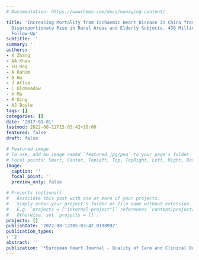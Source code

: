 ```yaml
---
# Documentation: https://wowchemy.com/docs/managing-content/

title: 'Increasing Mortality from Ischaemic Heart Disease in China from 2004 to 2010:
  Disproportionate Rise in Rural Areas and Elderly Subjects. 438 Million Person-Years
  Follow-Up'
subtitle: ''
summary: ''
authors:
- X Zhang
- AA Khan
- EU Haq
- A Rahim
- D Hu
- J Attia
- C Oldmeadow
- X Ma
- R Ding
- AJ Boyle
tags: []
categories: []
date: '2017-01-01'
lastmod: 2022-08-12T15:03:42+10:00
featured: false
draft: false

# Featured image
# To use, add an image named `featured.jpg/png` to your page's folder.
# Focal points: Smart, Center, TopLeft, Top, TopRight, Left, Right, BottomLeft, Bottom, BottomRight.
image:
  caption: ''
  focal_point: ''
  preview_only: false

# Projects (optional).
#   Associate this post with one or more of your projects.
#   Simply enter your project's folder or file name without extension.
#   E.g. `projects = ["internal-project"]` references `content/project/deep-learning/index.md`.
#   Otherwise, set `projects = []`.
projects: []
publishDate: '2022-08-12T05:03:42.019899Z'
publication_types:
- '2'
abstract: ''
publication: '*European Heart Journal - Quality of Care and Clinical Outcomes*'
---
```

